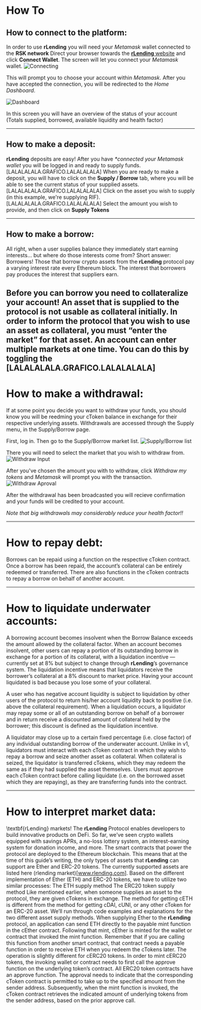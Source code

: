 # How To

## How to connect to the platform:
In order to use **rLending** you will need your *Metamask* wallet connected to the **RSK network**
Direct your browser towards the [**rLending** website](www.rlending.com) and click **Connect Wallet**.
The screen will let you connect your *Metamask* wallet.
![Connecting](pictures/connecting.jpg)

This will prompt you to choose your account within *Metamask*.
After you have accepted the connection, you will be redirected to the *Home Dashboard*.

![Dashboard](pictures/dashboard.jpg)

In this screen you will have an overview of the status of your account (Totals supplied, borrowed, available liquidity and health factor)

---
## How to make a deposit:
**rLending** deposits are easy! After you have _*connected your Metamask wallet_ you will be logged in and ready to supply funds.
[LALALALALA.GRAFICO.LALALALALA]
When you are ready to make a deposit, you will have to click on the **Supply / Borrow** tab, where you will be able to see the current status of your supplied assets.
[LALALALALA.GRAFICO.LALALALALA]
Click on the asset you wish to supply (in this example, we're supplying RIF).
[LALALALALA.GRAFICO.LALALALALA]
Select the amount you wish to provide, and then click on **Supply Tokens**

---
## How to make a borrow:
All right, when a user supplies balance they immediately start earning interests... but where do those interests come from? Short answer: Borrowers! Those that borrow crypto assets from the **rLending** protocol pay a varying interest rate every Ethereum block. The interest that borrowers pay produces the interest that suppliers earn.

Before you can borrow you need to collateralize your account!  An asset that is supplied to the protocol is not usable as collateral initially. In order to inform the protocol that you wish to use an asset as collateral, you must “enter the market” for that asset. An account can enter multiple markets at one time. You can do this by toggling the [LALALALALA.GRAFICO.LALALALALA]
---
# How to make a withdrawal:
If at some point you decide you want to withdraw your funds, you should know you will be reedming your cToken balance in exchange for their respective underlying assets. Withdrawals are accessed through the Supply menu, in the Supply/Borrow page.

First, log in. Then go to the Supply/Borrow market list.
![Supply/Borrow list](pictures/supplyList.jpg)

There you will need to select the market that you wish to withdraw from.
![Withdraw Input](pictures/withdrawInput.jpg)

After you've chosen the amount you with to withdraw, click _Withdraw my tokens_ and _Metamask_ will prompt you with the transaction.
![Withdraw Aproval](pictures/withdrawMetamask.jpg)

After the withdrawal has been broadcasted you will recieve confirmation and your funds will be credited to your account.

_Note that big withdrawals may considerably reduce your health factor!!_

---
# How to repay debt:
Borrows can be repaid using a function on the respective cToken contract. Once a borrow has been repaid, the account’s collateral can be entirely redeemed or transferred. There are also functions in the cToken contracts to repay a borrow on behalf of another account.

---
# How to liquidate underwater accounts:
A borrowing account becomes insolvent when the Borrow Balance exceeds the amount allowed by the collateral factor. When an account becomes insolvent, other users can repay a portion of its outstanding borrow in exchange for a portion of its collateral, with a liquidation incentive — currently set at 8\% but subject to change through **rLending**’s governance system. The liquidation incentive means that liquidators receive the borrower’s collateral at a 8\% discount to market price. Having your account liquidated is bad because you lose some of your collateral.

A user who has negative account liquidity is subject to liquidation by other users of the protocol to return his/her account liquidity back to positive (i.e. above the collateral requirement). When a liquidation occurs, a liquidator may repay some or all of an outstanding borrow on behalf of a borrower and in return receive a discounted amount of collateral held by the borrower; this discount is defined as the liquidation incentive.

A liquidator may close up to a certain fixed percentage (i.e. close factor) of any individual outstanding borrow of the underwater account. Unlike in v1, liquidators must interact with each cToken contract in which they wish to repay a borrow and seize another asset as collateral. When collateral is seized, the liquidator is transferred cTokens, which they may redeem the same as if they had supplied the asset themselves. Users must approve each cToken contract before calling liquidate (i.e. on the borrowed asset which they are repaying), as they are transferring funds into the contract.

---
# How to interpret market data:
\textbf{rLending} markets!
The **rLending** Protocol enables developers to build innovative products on DeFi. So far, we’ve seen crypto wallets equipped with savings APRs, a no-loss lottery system, an interest-earning system for donation income, and more.
The smart contracts that power the protocol are deployed to the Ethereum blockchain. This means that at the time of this guide’s writing, the only types of assets that **rLending** can support are Ether and ERC-20 tokens.
The currently supported assets are listed here (rlending market)[www.rlending.com]. Based on the different implementation of Ether (ETH) and ERC-20 tokens, we have to utilize two similar processes:
The ETH supply method
The ERC20 token supply method
Like mentioned earlier, when someone supplies an asset to the protocol, they are given cTokens in exchange. The method for getting cETH is different from the method for getting cDAI, cUNI, or any other cToken for an ERC-20 asset. We’ll run through code examples and explanations for the two different asset supply methods.
When supplying Ether to the **rLending** protocol, an application can send ETH directly to the payable mint function in the cEther contract. Following that mint, cEther is minted for the wallet or contract that invoked the mint function. Remember that if you are calling this function from another smart contract, that contract needs a payable function in order to receive ETH when you redeem the cTokens later.
The operation is slightly different for cERC20 tokens. In order to mint cERC20 tokens, the invoking wallet or contract needs to first call the approve function on the underlying token’s contract. All ERC20 token contracts have an approve function.
The approval needs to indicate that the corresponding cToken contract is permitted to take up to the specified amount from the sender address. Subsequently, when the mint function is invoked, the cToken contract retrieves the indicated amount of underlying tokens from the sender address, based on the prior approve call.
